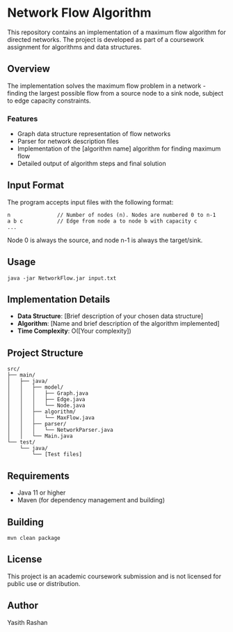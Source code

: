 # Network Flow Algorithm

This repository contains an implementation of a maximum flow algorithm for directed networks. The project is developed as part of a coursework assignment for algorithms and data structures.

## Overview

The implementation solves the maximum flow problem in a network - finding the largest possible flow from a source node to a sink node, subject to edge capacity constraints.

### Features

- Graph data structure representation of flow networks
- Parser for network description files
- Implementation of the [algorithm name] algorithm for finding maximum flow
- Detailed output of algorithm steps and final solution

## Input Format

The program accepts input files with the following format:

```
n               // Number of nodes (n). Nodes are numbered 0 to n-1
a b c           // Edge from node a to node b with capacity c
...
```

Node 0 is always the source, and node n-1 is always the target/sink.

## Usage

```
java -jar NetworkFlow.jar input.txt
```

## Implementation Details

- **Data Structure**: [Brief description of your chosen data structure]
- **Algorithm**: [Name and brief description of the algorithm implemented]
- **Time Complexity**: O([Your complexity])

## Project Structure

```
src/
├── main/
│   ├── java/
│   │   ├── model/
│   │   │   ├── Graph.java
│   │   │   ├── Edge.java
│   │   │   └── Node.java
│   │   ├── algorithm/
│   │   │   └── MaxFlow.java
│   │   ├── parser/
│   │   │   └── NetworkParser.java
│   │   └── Main.java
└── test/
    └── java/
        └── [Test files]
```

## Requirements

- Java 11 or higher
- Maven (for dependency management and building)

## Building

```
mvn clean package
```

## License

This project is an academic coursework submission and is not licensed for public use or distribution.

## Author

Yasith Rashan
